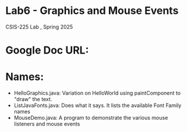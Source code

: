 # Lab6 - Graphics and Mouse Events
CSIS-225 Lab , Spring 2025
# Google Doc URL:

# Names:

- HelloGraphics.java: Variation on HelloWorld using paintComponent to "draw" the text.
- ListJavaFonts.java: Does what it says.  It lists the available Font Family names
- MouseDemo.java: A program to demonstrate the various mouse listeners and mouse events



